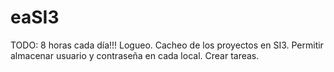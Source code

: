 # eaSI3

TODO:
8 horas cada día!!!
Logueo.
Cacheo de los proyectos en SI3.
Permitir almacenar usuario y contraseña en cada local.
Crear tareas.